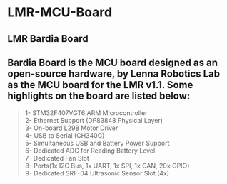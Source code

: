 # LMR-MCU-Board

## LMR Bardia Board
Bardia Board is the MCU board designed as an open-source hardware, by Lenna Robotics Lab as the MCU board for the LMR v1.1. Some highlights on the board are listed below:
------
>1- STM32F407VGT6 ARM Microcontroller <br/>
>2- Ethernet Support (DP83848 Physical Layer) <br/>
>3- On-board L298 Motor Driver <br/>
>4- USB to Serial (CH340G) <br/>
>5- Simultaneous USB and Battery Power Support <br/>
>6- Dedicated ADC for Reading Battery Level <br/>
>7- Dedicated Fan Slot <br/> 
>8- Ports(1x I2C Bus, 1x UART, 1x SPI, 1x CAN, 20x GPIO) <br/>
>9- Dedicated SRF-04 Ultrasonic Sensor Slot (4x) <br/> 
